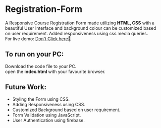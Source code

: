 # Registration-Form
A Responsive Course Registration Form made utilizing <strong>HTML, CSS</strong> with a beautiful User Interface and background colour can be customized based on user requirement. Added responsiveness using css media queries.
<br>
For live demo: <a href="https://rampentapati1111.github.io/Registration-Form/" target="_blank">Don't Click here🙈</a>

## To run on your PC:
Download the code file to your PC.
<br>
open the <strong>index.html</strong> with your favourite browser.
## Future Work:
<ul>
<li>Styling the Form using CSS.</li>
<li>Adding Responsiveness using CSS.</li>
<li>Customized Background based on user requirement.</li>
<li>Form Validation using JavaScript.</li>
<li>User Authentication using firebase.</li>

